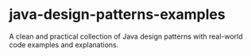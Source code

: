 # java-design-patterns-examples
A clean and practical collection of Java design patterns with real-world code examples and explanations.
